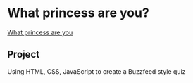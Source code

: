 # What princess are you?
[What princess are you](https://what-princess-are-you-lindsey-kim.onrender.com/)

## Project
Using HTML, CSS, JavaScript to create a Buzzfeed style quiz

